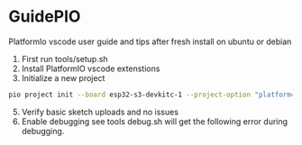 # GuidePIO
PlatformIo vscode user guide and tips after fresh install on ubuntu or debian

1. First run tools/setup.sh
2. Install PlatformIO vscode extenstions
3. Initialize a new project
```bash
pio project init --board esp32-s3-devkitc-1 --project-option "platform=espressif32@6.9.0" --project-option "framework=arduino"
```
5. Verify basic sketch uploads and no issues
6. Enable debugging see tools debug.sh will get the following error during debugging.

